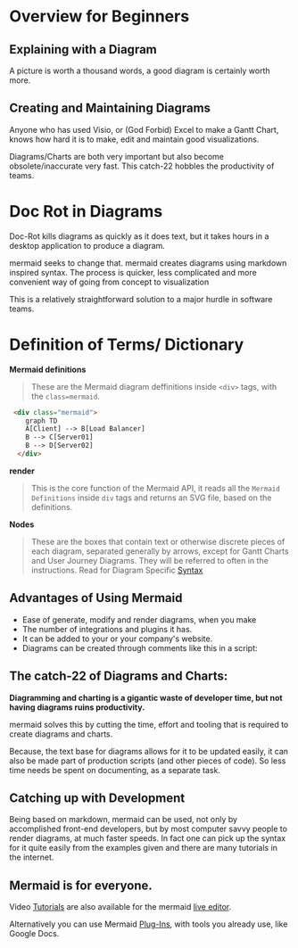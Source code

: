 # Overview for Beginners

## Explaining with a Diagram

A picture is worth a thousand words, a good diagram is certainly worth more. 

## Creating and Maintaining Diagrams

Anyone who has used Visio, or (God Forbid) Excel to make a Gantt Chart, knows how hard it is to make, edit and maintain good visualizations.

 Diagrams/Charts are both very important but also become obsolete/inaccurate very fast. This catch-22 hobbles the productivity of teams.

# Doc Rot in Diagrams

Doc-Rot kills diagrams as quickly as it does text, but it takes hours in a desktop application to produce a diagram. 

mermaid seeks to change that. mermaid creates diagrams using  markdown inspired syntax. The process is quicker, less complicated and more convenient way of going from concept to visualization

This is a relatively straightforward solution to a major hurdle in software teams.

# Definition of Terms/ Dictionary

**Mermaid definitions**

>These are the Mermaid diagram deffinitions inside `<div>` tags, with the `class=mermaid`.

```html
 <div class="mermaid">
    graph TD
    A[Client] --> B[Load Balancer]
    B --> C[Server01]
    B --> D[Server02]
  </div>
```

**render**

>This is the core function of the Mermaid API, it reads all the `Mermaid Definitions` inside `div` tags and returns an SVG file, based on the definitions.


**Nodes**

>These are the boxes that contain text or otherwise discrete pieces of each diagram, separated generally by arrows, except for Gantt Charts and User Journey Diagrams. They will be referred to often in the instructions. Read for Diagram Specific [Syntax](./n00b-syntaxReference)

## Advantages of Using Mermaid

- Ease of generate, modify and render diagrams, when you make
- The number of integrations and plugins it has.
- It can be added to your or your company's website.
- Diagrams can be created through comments like this in a script:

## The catch-22 of Diagrams and Charts:

**Diagramming and charting is a gigantic waste of developer time, but not having diagrams ruins productivity.**

mermaid solves this by cutting the time, effort and tooling that is required to create diagrams and charts.

Because, the text base for  diagrams allows for it to be updated easily, it can also be made part of production scripts (and other pieces of code). So less time needs be spent on documenting, as a separate task.


## Catching up with Development

Being based on markdown, mermaid can be used, not only by accomplished front-end developers, but by most computer savvy people to render diagrams, at much faster speeds.
In fact one can pick up the syntax for it quite easily from the examples given and there are many tutorials in the internet.

## Mermaid is for everyone.
Video [Tutorials](https://mermaid-js.github.io/mermaid/#/./Tutorials) are also available for the mermaid [live editor](https://mermaid-js.github.io/mermaid-live-editor/).

Alternatively you can use Mermaid [Plug-Ins](https://mermaid-js.github.io/mermaid/#/./integrations), with tools you already use, like Google Docs. 

